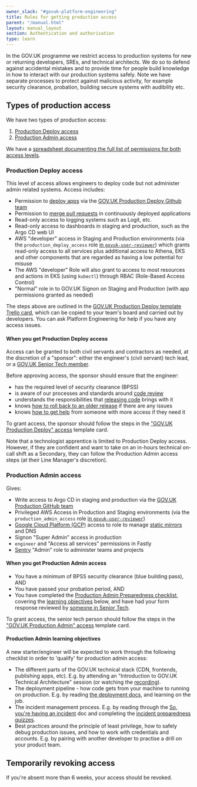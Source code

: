 ```yaml
---
owner_slack: "#govuk-platform-engineering"
title: Rules for getting production access
parent: "/manual.html"
layout: manual_layout
section: Authentication and authorisation
type: learn
---
```


In the GOV.UK programme we restrict access to production systems for new or
returning developers, SREs, and technical architects. We do so to defend
against accidental mistakes and to provide time for people build knowledge in
how to interact with our production systems safely. Note we have separate
processes to protect against malicious activity, for example security
clearance, probation, building secure systems with audibility etc.

## Types of production access

We have two types of production access:

1. [Production Deploy access](#production-deploy-access)
2. [Production Admin access](#production-admin-access)

We have a [spreadsheet documenting the full list of permissions for both access levels](https://docs.google.com/spreadsheets/d/1oqy7tKpB8mHBhHQ9jAZu0NR0GKKZXOqtQGBKHYVnpmk/edit?usp=sharing).

### Production Deploy access

This level of access allows engineers to deploy code but not administer admin related
systems. Access includes:

- Permission to [deploy apps](/manual/development-pipeline.html#deployment) via the [GOV.UK Production Deploy Github team](https://github.com/orgs/alphagov/teams/gov-uk-production-deploy)
- Permission to [merge pull requests](/manual/merge-pr.html#header) in continuously deployed applications
- Read-only access to logging systems such as Logit, etc.
- Read-only access to dashboards in staging and production, such as the Argo CD web UI
- AWS "developer" access in Staging and Production environments (via the `production_deploy_access` role [in `govuk-user-reviewer`](https://github.com/alphagov/govuk-user-reviewer/blob/main/config/govuk_tech.yml)) which grants read-only access to all services plus additional access to Athena, EKS and other components that are regarded as having a low potential for misuse
- The AWS "developer" Role will also grant to access to most resources and actions in EKS (using `kubectl`) through RBAC (Role-Based Access Control)
- "Normal" role in to GOV.UK Signon on Staging and Production (with app permissions granted as needed)

The steps above are outlined in the [GOV.UK Production Deploy template Trello card](https://trello.com/c/S9sex2XU/1391-govuk-production-deploy-access-for-name), which can be copied to
your team's board and carried out by developers. You can ask Platform Engineering for help if you have
any access issues.

#### When you get Production Deploy access

Access can be granted to both civil servants and contractors as needed, at the discretion of a "sponsor": either the engineer's (civil servant) tech lead, or a [GOV.UK Senior Tech member](/manual/ask-for-help.html#contact-senior-tech).

Before approving access, the sponsor should ensure that the engineer:

- has the required level of security clearance (BPSS)
- is aware of our processes and standards around [code review](https://gds-way.digital.cabinet-office.gov.uk/manuals/code-review-guidelines.html)
- understands the responsibilities that [releasing code](/manual/development-pipeline.html#deployment) brings with it
- knows [how to roll back to an older release](/kubernetes/manage-app/roll-back-app/#roll-back-your-app) if there are any issues
- knows [how to get help](/manual/ask-for-help.html) from someone with more access if they need it

To grant access, the sponsor should follow the steps in the ["GOV.UK Production Deploy" access](https://trello.com/c/S9sex2XU/3227-govuk-production-deploy-access-for-name) template card.

Note that a technologist apprentice is limited to Production Deploy access. However, if they are confident and want to take on an in-hours technical on-call shift as a Secondary, they can follow the Production Admin access steps (at their Line Manager's discretion).

### Production Admin access

Gives:

- Write access to Argo CD in staging and production via the [GOV.UK Production GitHub team](https://github.com/orgs/alphagov/teams/gov-uk-production-admin)
- Privileged AWS Access in Production and Staging environments (via the `production_admin_access` role [in `govuk-user-reviewer`](https://github.com/alphagov/govuk-user-reviewer/blob/main/config/govuk_tech.yml))
- [Google Cloud Platform (GCP)](/manual/google-cloud-platform-gcp.html) access to role to manage [static mirrors](/manual/fall-back-to-mirror.html) and DNS
- Signon "Super Admin" access in production
- `engineer` and "Access all services" permissions in Fastly
- [Sentry](https://sentry.io/settings/govuk/members/) "Admin" role to administer teams and projects

#### When you get Production Admin access

- You have a minimum of BPSS security clearance (blue building pass), AND
- You have passed your probation period, AND
- You have completed the [Production Admin Preparedness checklist](https://docs.google.com/forms/d/e/1FAIpQLSeY5H8ei89AJFaQLuDrd6CpWjCighCvF3d2iXx7QsyJdQjL-Q/viewform), covering the [learning objectives](#production-admin-learning-objectives) below, and have had your form response reviewed by [someone in Senior Tech](/manual/ask-for-help.html#contact-senior-tech).

To grant access, the senior tech person should follow the steps in the ["GOV.UK Production Admin" access](https://trello.com/c/GIHPZi2o) template card.

#### Production Admin learning objectives

A new starter/engineer will be expected to work through the following checklist in order to 'qualify' for production admin access:

- The different parts of the GOV.UK technical stack (CDN, frontends, publishing apps, etc). E.g. by attending an "Introduction to GOV.UK Technical Architecture" session (or watching the [recording](https://drive.google.com/file/d/1-az_Y_JeKJ2Xhqrc7VNVt1sKOTEpHbcM/view)).
- The deployment pipeline - how code gets from your machine to running on production. E.g. by reading [the deployment docs](/manual#deployment), and learning on the job.
- The incident management process. E.g. by reading through the [So, you're having an incident](/manual/incident-what-to-do) doc and completing the [incident preparedness quizzes](https://drive.google.com/drive/folders/1X9eGQMIl9ifb3X2jYcdjqrt01P9JYJzR).
- Best practices around the principle of least privilege, how to safely debug production issues, and how to work with credentials and accounts. E.g. by pairing with another developer to practise a drill on your product team.

## Temporarily revoking access

If you're absent more than 6 weeks, your access should be revoked.
